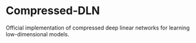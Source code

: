 # Compressed-DLN
Official implementation of compressed deep linear networks for learning low-dimensional models.
